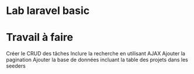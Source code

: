 # Lab laravel basic
# Travail à faire
Créer le CRUD des tâches
Inclure la recherche en utilisant AJAX
Ajouter la pagination
Ajouter la base de données incluant la table des projets dans les seeders